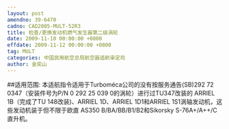 ```yaml
---
layout: post
amendno: 39-6470
cadno: CAD2005-MULT-52R3
title: 检查/更换发动机燃气发生器第二级涡轮
date: 2009-11-10 00:00:00 +0800
effdate: 2009-11-12 00:00:00 +0800
tag: MULT
categories: 中国民用航空总局航空器适航审定司
author: 金奕山
---
```


##适用范围:
本适航指令适用于Turboméca公司的没有按服务通告(SB)292 72 0347（安装件号为P/N 0 292 25 039 0的涡轮）进行过TU347改装的 ARRIEL 1B（完成了TU 148改装)、ARRIEL 1D、ARRIEL 1D1和ARRIEL 1S1涡轴发动机，这些发动机装于但不限于欧直 AS350 B/BA/BB/B1/B2和Sikorsky S-76A+/A++/C直升机。

